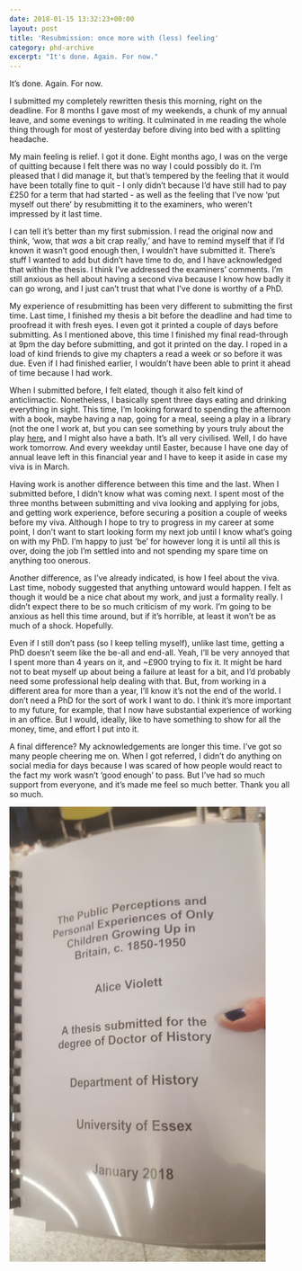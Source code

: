 ```yaml
---
date: 2018-01-15 13:32:23+00:00
layout: post
title: 'Resubmission: once more with (less) feeling'
category: phd-archive
excerpt: "It's done. Again. For now."
---
```


It’s done. Again. For now.

I submitted my completely rewritten thesis this morning, right on the deadline. For 8 months I gave most of my weekends, a chunk of my annual leave, and some evenings to writing. It culminated in me reading the whole thing through for most of yesterday before diving into bed with a splitting headache.

My main feeling is relief. I got it done. Eight months ago, I was on the verge of quitting because I felt there was no way I could possibly do it. I’m pleased that I did manage it, but that’s tempered by the feeling that it would have been totally fine to quit - I only didn’t because I’d have still had to pay £250 for a term that had started - as well as the feeling that I’ve now ‘put myself out there’ by resubmitting it to the examiners, who weren’t impressed by it last time.

I can tell it’s better than my first submission. I read the original now and think, ‘wow, that *was* a bit crap really,’ and have to remind myself that if I’d known it wasn’t good enough then, I wouldn’t have submitted it. There’s stuff I wanted to add but didn’t have time to do, and I have acknowledged that within the thesis. I think I’ve addressed the examiners’ comments. I’m still anxious as hell about having a second viva because I know how badly it can go wrong, and I just can’t trust that what I’ve done is worthy of a PhD.

My experience of resubmitting has been very different to submitting the first time. Last time, I finished my thesis a bit before the deadline and had time to proofread it with fresh eyes. I even got it printed a couple of days before submitting. As I mentioned above, this time I finished my final read-through at 9pm the day before submitting, and got it printed on the day. I roped in a load of kind friends to give my chapters a read a week or so before it was due. Even if I had finished earlier, I wouldn’t have been able to print it ahead of time because I had work.

When I submitted before, I felt elated, though it also felt kind of anticlimactic. Nonetheless, I basically spent three days eating and drinking everything in sight. This time, I’m looking forward to spending the afternoon with a book, maybe having a nap, going for a meal, seeing a play in a library (not the one I work at, but you can see something by yours truly about the play [here](https://www.suffolklibraries.co.uk/health/librarian-theatre/), and I might also have a bath. It’s all very civilised. Well, I do have work tomorrow. And every weekday until Easter, because I have one day of annual leave left in this financial year and I have to keep it aside in case my viva is in March.

Having work is another difference between this time and the last. When I submitted before, I didn’t know what was coming next. I spent most of the three months between submitting and viva looking and applying for jobs, and getting work experience, before securing a position a couple of weeks before my viva. Although I hope to try to progress in my career at some point, I don’t want to start looking form my next job until I know what’s going on with my PhD. I’m happy to just ‘be’ for however long it is until all this is over, doing the job I’m settled into and not spending my spare time on anything too onerous.

Another difference, as I’ve already indicated, is how I feel about the viva. Last time, nobody suggested that anything untoward would happen. I felt as though it would be a nice chat about my work, and just a formality really. I didn’t expect there to be so much criticism of my work. I’m going to be anxious as hell this time around, but if it’s horrible, at least it won’t be as much of a shock. Hopefully.

Even if I still don’t pass (so I keep telling myself), unlike last time, getting a PhD doesn’t seem like the be-all and end-all. Yeah, I’ll be very annoyed that I spent more than 4 years on it, and ~£900 trying to fix it. It might be hard not to beat myself up about being a failure at least for a bit, and I’d probably need some professional help dealing with that. But, from working in a different area for more than a year, I’ll know it’s not the end of the world. I don’t need a PhD for the sort of work I want to do. I think it’s more important to my future, for example, that I now have substantial experience of working in an office. But I would, ideally, like to have something to show for all the money, time, and effort I put into it.

A final difference? My acknowledgements are longer this time. I’ve got so many people cheering me on. When I got referred, I didn’t do anything on social media for days because I was scared of how people would react to the fact my work wasn’t ‘good enough’ to pass. But I’ve had so much support from everyone, and it’s made me feel so much better. Thank you all so much.

![Alice Violett's bound PhD thesis](/images/phd-submission.jpg)
